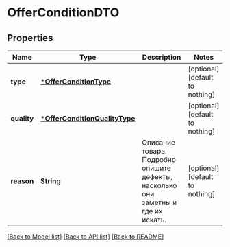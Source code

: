 # OfferConditionDTO


## Properties
Name | Type | Description | Notes
------------ | ------------- | ------------- | -------------
**type** | [***OfferConditionType**](OfferConditionType.md) |  | [optional] [default to nothing]
**quality** | [***OfferConditionQualityType**](OfferConditionQualityType.md) |  | [optional] [default to nothing]
**reason** | **String** | Описание товара. Подробно опишите дефекты, насколько они заметны и где их искать.  | [optional] [default to nothing]


[[Back to Model list]](../README.md#models) [[Back to API list]](../README.md#api-endpoints) [[Back to README]](../README.md)


